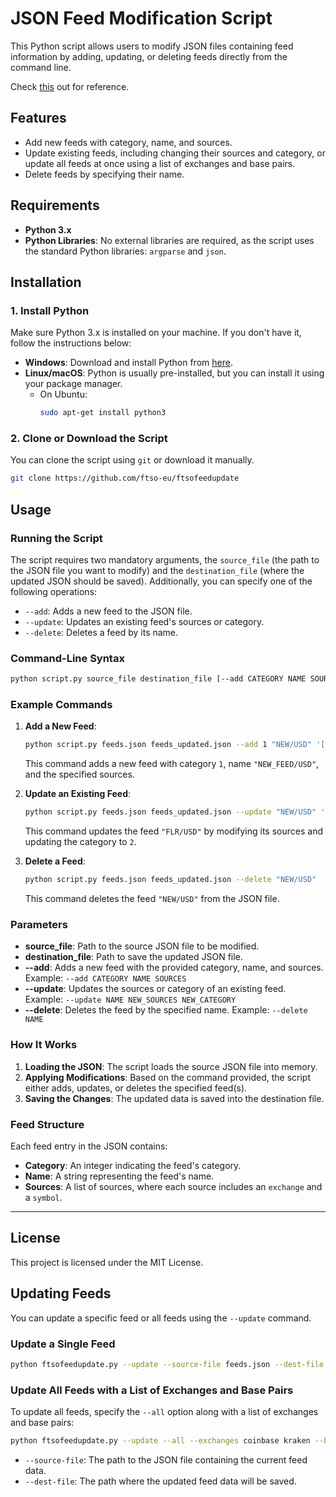 
# JSON Feed Modification Script

This Python script allows users to modify JSON files containing feed information by adding, updating, or deleting feeds directly from the command line.

Check [this](https://github.com/flare-foundation/ftso-v2-example-value-provider/blob/main/src/config/feeds.json) out for reference.

## Features

- Add new feeds with category, name, and sources.
- Update existing feeds, including changing their sources and category, or update all feeds at once using a list of exchanges and base pairs.
- Delete feeds by specifying their name.

## Requirements

- **Python 3.x**
- **Python Libraries**: No external libraries are required, as the script uses the standard Python libraries: `argparse` and `json`.

## Installation

### 1. Install Python

Make sure Python 3.x is installed on your machine. If you don't have it, follow the instructions below:

- **Windows**: Download and install Python from [here](https://www.python.org/downloads/).
- **Linux/macOS**: Python is usually pre-installed, but you can install it using your package manager. 
    - On Ubuntu:
      ```bash
      sudo apt-get install python3
      ```

### 2. Clone or Download the Script

You can clone the script using `git` or download it manually.

```bash
git clone https://github.com/ftso-eu/ftsofeedupdate
```

## Usage

### Running the Script

The script requires two mandatory arguments, the `source_file` (the path to the JSON file you want to modify) and the `destination_file` (where the updated JSON should be saved). Additionally, you can specify one of the following operations:

- `--add`: Adds a new feed to the JSON file.
- `--update`: Updates an existing feed's sources or category.
- `--delete`: Deletes a feed by its name.

### Command-Line Syntax

```bash
python script.py source_file destination_file [--add CATEGORY NAME SOURCES] [--update NAME NEW_SOURCES NEW_CATEGORY] [--delete NAME]
```

### Example Commands

1. **Add a New Feed**:
   ```bash
   python script.py feeds.json feeds_updated.json --add 1 "NEW/USD" '[{"exchange":"gateio","symbol":"NEW/USDT"},{"exchange":"kraken","symbol":"NEW/USD"},{"exchange":"mexc","symbol":"NEW/USDT"}]'
   ```
   This command adds a new feed with category `1`, name `"NEW_FEED/USD"`, and the specified sources.

2. **Update an Existing Feed**:
   ```bash
   python script.py feeds.json feeds_updated.json --update "NEW/USD" '[{"exchange":"nu-exchange","symbol":"NEW/USDT"},{"exchange":"kraken","symbol":"NEW/USD"},{"exchange":"mexc","symbol":"NEW/USDT"}]' 2
   ```
   This command updates the feed `"FLR/USD"` by modifying its sources and updating the category to `2`.

3. **Delete a Feed**:
   ```bash
   python script.py feeds.json feeds_updated.json --delete "NEW/USD"
   ```
   This command deletes the feed `"NEW/USD"` from the JSON file.

### Parameters

- **source_file**: Path to the source JSON file to be modified.
- **destination_file**: Path to save the updated JSON file.
- **--add**: Adds a new feed with the provided category, name, and sources. Example: `--add CATEGORY NAME SOURCES`
- **--update**: Updates the sources or category of an existing feed. Example: `--update NAME NEW_SOURCES NEW_CATEGORY`
- **--delete**: Deletes the feed by the specified name. Example: `--delete NAME`

### How It Works

1. **Loading the JSON**: The script loads the source JSON file into memory.
2. **Applying Modifications**: Based on the command provided, the script either adds, updates, or deletes the specified feed(s).
3. **Saving the Changes**: The updated data is saved into the destination file.

### Feed Structure

Each feed entry in the JSON contains:
- **Category**: An integer indicating the feed's category.
- **Name**: A string representing the feed's name.
- **Sources**: A list of sources, where each source includes an `exchange` and a `symbol`.

---

## License

This project is licensed under the MIT License.

## Updating Feeds

You can update a specific feed or all feeds using the `--update` command. 

### Update a Single Feed
```bash
python ftsofeedupdate.py --update --source-file feeds.json --dest-file updated_feeds.json
```

### Update All Feeds with a List of Exchanges and Base Pairs
To update all feeds, specify the `--all` option along with a list of exchanges and base pairs:

```bash
python ftsofeedupdate.py --update --all --exchanges coinbase kraken --base-pairs USD USDT --source-file feeds.json --dest-file updated_feeds.json
```

- `--source-file`: The path to the JSON file containing the current feed data.
- `--dest-file`: The path where the updated feed data will be saved.

